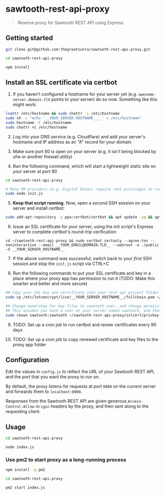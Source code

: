 # sawtooth-rest-api-proxy

> Reverse proxy for Sawtooth REST API using Express

## Getting started

```bash
git clone git@github.com:thegreatsunra/sawtooth-rest-api-proxy.git

cd sawtooth-rest-api-proxy

npm install
```

## Install an SSL certificate via certbot

1) If you haven't configured a hostname for your server yet (e.g. `awesome-server.domain.tld` points to your server) do so now. Something like this might work:

```bash
lsattr /etc/hostname && sudo chattr -i /etc/hostname
sudo sh -c "echo '__YOUR_SERVER_HOSTNAME____' > /etc/hostname"
sudo hostname -F /etc/hostname
sudo chattr +i /etc/hostname
```

2) Log into your DNS service (e.g. Cloudflare) and add your server's hostname and IP address as an "A" record for your domain

3) Make sure port 80 is open on your server (e.g. it isn't being blocked by ufw or another firewall utility)

4) Run the following command, which will start a lightweight static site on your server at port 80

```bash
cd sawtooth-rest-api-proxy

# Many VM providers (e.g. Digital Ocean) require root privileges to run a service on port 80
sudo node init.js
```

5) **Keep that script running.** Now, open a _second_ SSH session on your server and install certbot:

```bash
sudo add-apt-repository -y ppa:certbot/certbot && apt update -yq && apt install -yq certbot
```

6) Issue an SSL certificate for your server, using the init script's Express server to complete certbot's round-trip verification:

```
cd ~/sawtooth-rest-api-proxy && sudo certbot certonly --agree-tos --noninteractive --email __YOUR_EMAIL@DOMAIN.TLD__ --webroot -w ./public -d __YOUR_SERVER_HOSTNAME__
```

7) If the above command was successful, switch back to your _first_ SSH session and stop the `init.js` script via CTRL+C

8) Run the following commands to put your SSL certificate and key in a place where your proxy app has permission to run it (TODO: Make this smarter and better and more secure)

```bash
## Copy your SSL key and certificate into your rest api project folder
sudo cp /etc/letsencrypt/live/__YOUR_SERVER_HOSTNAME__/fullchain.pem ~/sawtooth-rest-api-proxy/sslcert/fullchain.pem  && sudo cp /etc/letsencrypt/live/__YOUR_SERVER_HOSTNAME__/privkey.pem ~/sawtooth-rest-api-proxy/sslcert/privkey.pem

## Change ownership for key files to sawtooth user, and change permissions
## This assumes you have a user on your server named sawtooth, and that user is responsible for running things
sudo chown sawtooth:sawtooth ~/sawtooth-rest-api-proxy/sslcert/privkey.pem ~/sawtooth-rest-api-proxy/sslcert/fullchain.pem && chmod 755 ~/sawtooth-rest-api-proxy/sslcert/privkey.pem ~/sawtooth-rest-api-proxy/sslcert/fullchain.pem
```

9) TODO: Set up a cron job to run certbot and renew certificates every 90 days

10) TODO: Set up a cron job to copy renewed certificate and key files to the proxy app folder

## Configuration

Edit the values in `config.js` to reflect the URL of your Sawtooth REST API, and the port that you want the proxy to run on.

By default, the proxy listens for requests at port `8888` on the current server and forwards them to `localhost:8008`.

Responses from the Sawtooth REST API are given generous `Access-Control-Allow-Origin` headers by the proxy, and then sent along to the requesting client.

## Usage

```bash
cd sawtooth-rest-api-proxy

node index.js
```

### Use pm2 to start proxy as a long-running process

```bash
npm install -g pm2

cd sawtooth-rest-api-proxy

pm2 start index.js
```
